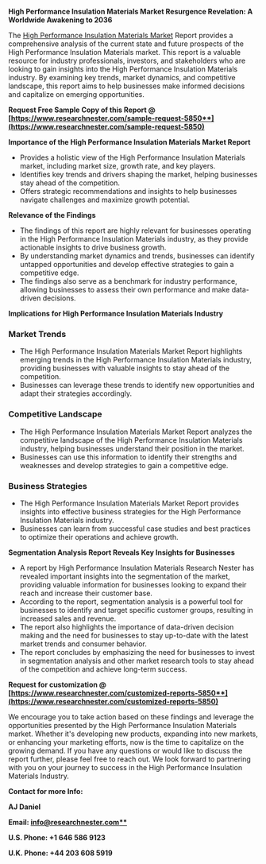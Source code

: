 ﻿**High Performance Insulation Materials Market Resurgence Revelation: A Worldwide Awakening to 2036**

The [High Performance Insulation Materials Market](https://www.researchnester.com/reports/high-performance-insulation-materials-market/5850) Report provides a comprehensive analysis of the current state and future prospects of the High Performance Insulation Materials market. This report is a valuable resource for industry professionals, investors, and stakeholders who are looking to gain insights into the High Performance Insulation Materials industry. By examining key trends, market dynamics, and competitive landscape, this report aims to help businesses make informed decisions and capitalize on emerging opportunities.

**Request Free Sample Copy of this Report @ [https://www.researchnester.com/sample-request-5850**](https://www.researchnester.com/sample-request-5850)**

**Importance of the High Performance Insulation Materials Market Report**

- Provides a holistic view of the High Performance Insulation Materials market, including market size, growth rate, and key players.
- Identifies key trends and drivers shaping the market, helping businesses stay ahead of the competition.
- Offers strategic recommendations and insights to help businesses navigate challenges and maximize growth potential.

**Relevance of the Findings**

- The findings of this report are highly relevant for businesses operating in the High Performance Insulation Materials industry, as they provide actionable insights to drive business growth.
- By understanding market dynamics and trends, businesses can identify untapped opportunities and develop effective strategies to gain a competitive edge.
- The findings also serve as a benchmark for industry performance, allowing businesses to assess their own performance and make data-driven decisions.

**Implications for High Performance Insulation Materials Industry**
### **Market Trends**
- The High Performance Insulation Materials Market Report highlights emerging trends in the High Performance Insulation Materials industry, providing businesses with valuable insights to stay ahead of the competition.
- Businesses can leverage these trends to identify new opportunities and adapt their strategies accordingly.
### **Competitive Landscape**
- The High Performance Insulation Materials Market Report analyzes the competitive landscape of the High Performance Insulation Materials industry, helping businesses understand their position in the market.
- Businesses can use this information to identify their strengths and weaknesses and develop strategies to gain a competitive edge.
### **Business Strategies**
- The High Performance Insulation Materials Market Report provides insights into effective business strategies for the High Performance Insulation Materials industry.
- Businesses can learn from successful case studies and best practices to optimize their operations and achieve growth.

**Segmentation Analysis Report Reveals Key Insights for Businesses**

- A report by High Performance Insulation Materials Research Nester has revealed important insights into the segmentation of the market, providing valuable information for businesses looking to expand their reach and increase their customer base.
- According to the report, segmentation analysis is a powerful tool for businesses to identify and target specific customer groups, resulting in increased sales and revenue.
- The report also highlights the importance of data-driven decision making and the need for businesses to stay up-to-date with the latest market trends and consumer behavior.
- The report concludes by emphasizing the need for businesses to invest in segmentation analysis and other market research tools to stay ahead of the competition and achieve long-term success.

**Request for customization @ [https://www.researchnester.com/customized-reports-5850**](https://www.researchnester.com/customized-reports-5850)**

We encourage you to take action based on these findings and leverage the opportunities presented by the High Performance Insulation Materials market. Whether it's developing new products, expanding into new markets, or enhancing your marketing efforts, now is the time to capitalize on the growing demand. If you have any questions or would like to discuss the report further, please feel free to reach out. We look forward to partnering with you on your journey to success in the High Performance Insulation Materials Industry.

**Contact for more Info:**

**AJ Daniel**

**Email: [info@researchnester.com**](mailto:info@researchnester.com)**

**U.S. Phone: +1 646 586 9123** 

**U.K. Phone: +44 203 608 5919**
